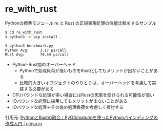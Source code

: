 # re_with_rust

Pythonの標準モジュール re と Rust の正規表現処理の性能比較をするサンプル

```sh
$ cd re_with_rust
$ python3 -m pip install .

$ python3 benchmark.py 
Python Avg:     3.17 μs/call
Rust Avg:       79.64 μs/call
```

- Python-Rust間のオーバーヘッド
    - Pythonで処理負荷が低いものをRust化してもメリットが出ないことがある
    - 比較的大きいオブジェクトのやりとりは、オーバーヘッドを考慮して実装する必要がある
- CPUバウンドな処理が多い場合にはRustの恩恵を受けられる可能性が高い
- IOバウンドな処理に採用してもメリットが出ないことがある
- IOバウンドな処理＋その後の処理負荷を考慮して検討する

引用元: [PythonとRustの融合：PyO3/maturinを使ったPythonバインディングの作成入門 | gihyo.jp](https://gihyo.jp/article/2023/07/monthly-python-2307#ghe5tVmOyS)
